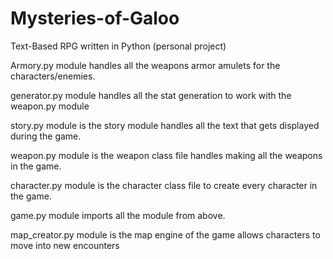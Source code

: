 # Mysteries-of-Galoo
Text-Based RPG written in Python (personal project)


Armory.py module handles all the weapons armor amulets for the characters/enemies.

generator.py module handles all the stat generation to work with the weapon.py module

story.py module is the story module handles all the text that gets displayed during the game.

weapon.py module is the weapon class file handles making all the weapons in the game.

character.py module is the character class file to create every character in the game.

game.py module imports all the module from above.

map_creator.py module is the map engine of the game allows characters to move into new encounters
